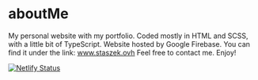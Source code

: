 # aboutMe

My personal website with my portfolio. Coded mostly in HTML and SCSS, with a little bit of TypeScript. Website hosted by Google Firebase.
You can find it under the link: www.staszek.ovh
Feel free to contact me.
Enjoy!


[![Netlify Status](https://api.netlify.com/api/v1/badges/ed187580-a659-43c6-aa35-1119f261c533/deploy-status)](https://app.netlify.com/sites/staszek/deploys)
